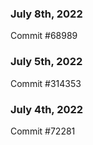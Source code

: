 ### July 8th, 2022

Commit #68989

### July 5th, 2022

Commit #314353


### July 4th, 2022

Commit #72281
